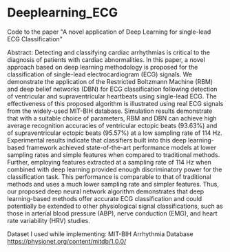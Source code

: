 # Deeplearning_ECG
Code to the paper "A novel application of Deep Learning for single-lead ECG Classification"

Abstract: Detecting and classifying cardiac arrhythmias is critical to the diagnosis of patients with cardiac abnormalities. In this paper, a novel approach based on deep learning methodology is proposed for the classification of single-lead electrocardiogram (ECG) signals. We demonstrate the application of the Restricted Boltzmann Machine (RBM) and deep belief networks (DBN) for ECG classification following detection of ventricular and supraventricular
heartbeats using single-lead ECG. The effectiveness of this proposed algorithm is illustrated using real ECG signals from the widely-used MIT-BIH database. Simulation results demonstrate that with a suitable choice of
parameters, RBM and DBN can achieve high average recognition accuracies of ventricular ectopic beats (93.63%) and of supraventricular ectopic beats (95.57%) at a low sampling rate of 114 Hz. Experimental results indicate
that classifiers built into this deep learning-based framework achieved state-of-the-art performance models at lower sampling rates and simple features when compared to traditional methods. Further, employing features
extracted at a sampling rate of 114 Hz when combined with deep learning provided enough discriminatory power for the classification task. This performance is comparable to that of traditional methods and uses a much lower
sampling rate and simpler features. Thus, our proposed deep neural network algorithm demonstrates that deep learning-based methods offer accurate ECG classification and could potentially be extended to other physiological
signal classifications, such as those in arterial blood pressure (ABP), nerve conduction (EMG), and heart rate variability (HRV) studies.


Dataset I used while implementing: MIT-BIH Arrhythmia Database https://physionet.org/content/mitdb/1.0.0/
